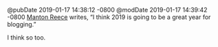@pubDate 2019-01-17 14:38:12 -0800
@modDate 2019-01-17 14:39:42 -0800
<a href="https://www.manton.org/2019/01/17/basecamp-leaves-medium.html">Manton Reece</a> writes, “I think 2019 is going to be a great year for blogging.”

I think so too.
